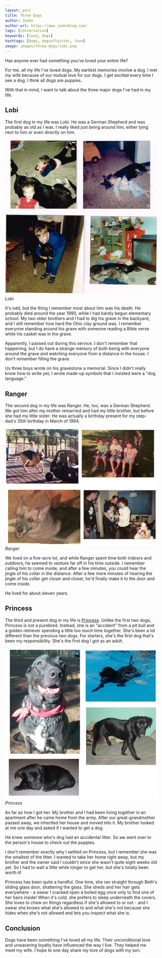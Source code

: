 ```yaml
---
layout: post
title: Three Dogs
author: JoeHx
author-url: https://www.joehxblog.com/
tags: [conversation]
keywords: [love, dogs]
hashtags: [dogs, dogsoftwitter, love]
image: images/three-dogs/lobi.png
---
```


Has anyone ever had something you've loved your entire life?

For me, all my life I've loved dogs. My earliest memories involve a dog. I met my wife because of our mutual love for our dogs. I get excited every time I see a dog. I think all dogs are puppies.

With that in mind, I want to talk about the three major dogs I've had in my life.

## Lobi

The first dog in my life was Lobi. He was a German Shepherd and was probably as old as I was. I really liked just being around him, either lying next to him or even directly on him.

![Lobi](/images/three-dogs/lobi.png)
*Lobi*

It's odd, but the thing I remember most about him was his death. He probably died around the year 1990, while I had barely begun elementary school. My two older brothers and I had to dig his grave in the backyard, and I still remember how hard the Ohio clay ground was. I remember everyone standing around his grave with someone reading a Bible verse while his casket was in the grave.

Apparently, I passed out during this service. I don't remember that happening, but I do have a strange memory of both being with everyone around the grave and watching everyone from a distance in the house. I don't remember filling the grave.

Us three boys wrote on his gravestone a memorial. Since I didn't really know how to write yet, I wrote made-up symbols that I insisted were a "dog language."

## Ranger

The second dog in my life was Ranger. He, too, was a German Shepherd. We got him after my mother remarried and had my little brother, but before she had my little sister. He was actually a birthday present for my step-dad's 35th birthday in March of 1994.

![Ranger](/images/three-dogs/ranger.png)
*Ranger*

We lived on a five-acre lot, and while Ranger spent time both indoors and outdoors, he seemed to venture far off in his time outside. I remember calling him to come inside, and after a few minutes, you could hear the jingle of his collar in the distance. After a few more minutes of hearing the jingle of his collar get closer and closer, he'd finally make it to the door and come inside.

He lived for about eleven years.

## Princess

The third and present dog in my life is [Princess](https://www.puppy-snuggles.com/blog/puppy-profile-princess/). Unlike the first two dogs, Princess is not a purebred. Instead, she is an "accident" from a pit bull and a golden retriever spending a little too much time together. She's been a lot different than the previous two dogs. For starters, she's the first dog that's been my responsibility. She's the first dog I got as an adult.

![Princess](/images/three-dogs/princess.png)
*Princess*

As far as how I got her. My brother and I had been living together in an apartment after he came home from the army. After our great-grandmother passed away, we inherited her house and moved into it. My brother looked at me one day and asked if I wanted to get a dog.

He knew someone who's dog had an accidental litter. So we went over to the person's house to check out the puppies.

I don't remember exactly why I settled on Princess, but I remember she was the smallest of the litter. I wanted to take her home right away, but my brother and the owner said I couldn't since she wasn't quite eight weeks old yet. So I had to wait a little while longer to get her, but she's totally been worth it!

Princess has been quite a handful. One time, she ran straight through Beth's sliding glass door, shattering the glass. She sheds and her hair gets everywhere - a swear I cracked open a boiled egg once only to find one of her hairs inside! When it's cold, she prefers to sleep underneath the covers. She loves to chew on things regardless if she's allowed to or not - and I swear she knows what she's allowed to and what she's not because she hides when she's not allowed and lets you inspect what she is.

## Conclusion

Dogs have been something I've loved all my life. Their unconditional love and unwavering loyalty have influenced the way I live. They helped me meet my wife. I hope to one day share my love of dogs with my son.


